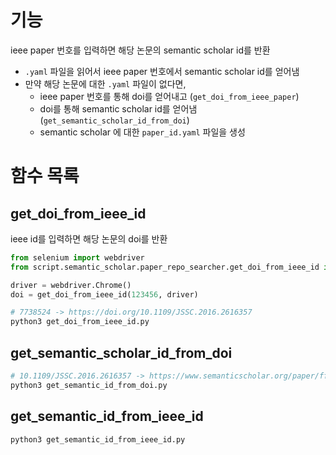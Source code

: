 # 기능 

ieee paper 번호를 입력하면 해당 논문의 semantic scholar id를 반환
- `.yaml` 파일을 읽어서 ieee paper 번호에서 semantic scholar id를 얻어냄
- 만약 해당 논문에 대한 `.yaml` 파일이 없다면,
  - ieee paper 번호를 통해 doi를 얻어내고 (`get_doi_from_ieee_paper`)
  - doi를 통해 semantic scholar id를 얻어냄 (`get_semantic_scholar_id_from_doi`)
  - semantic scholar 에 대한 `paper_id.yaml` 파일을 생성


# 함수 목록 

## get_doi_from_ieee_id

ieee id를 입력하면 해당 논문의 doi를 반환

```python
from selenium import webdriver
from script.semantic_scholar.paper_repo_searcher.get_doi_from_ieee_id import get_doi_from_ieee_id

driver = webdriver.Chrome()
doi = get_doi_from_ieee_id(123456, driver)
```

```bash
# 7738524 -> https://doi.org/10.1109/JSSC.2016.2616357
python3 get_doi_from_ieee_id.py 
```

## get_semantic_scholar_id_from_doi

```bash
# 10.1109/JSSC.2016.2616357 -> https://www.semanticscholar.org/paper/ffdaa12ef011de9dbf43be46d45a3abcc8288965
python3 get_semantic_id_from_doi.py 
```

## get_semantic_id_from_ieee_id

```bash
python3 get_semantic_id_from_ieee_id.py 
```

